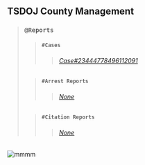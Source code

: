 ## TSDOJ County Management

> ### `@Reports`
>
>> #### `#Cases`
>>> ###### [Case#23444778496112091](https://github.com/NotKaarlo/FivePD-Reports/blob/c20ee3ca770e7dbb1099e0bfa90691d8e17f3c7f/TSDOJ/Case%23444778496112091.md)
>
>> #### `#Arrest Reports`
>>> ###### [None](None)
>
>> #### `#Citation Reports`
>>> ###### [None](None)



![mmmm](https://cdn.discordapp.com/attachments/987509275968544768/1001254852380336270/99-997199_san-andreas-highway-patrol-ocrp-hd-png-download.png)
